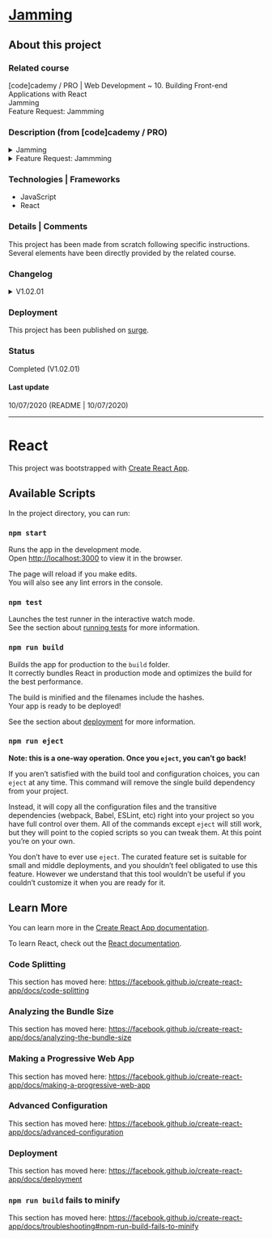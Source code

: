 # [Jamming](https://www.codecademy.com/paths/web-development/tracks/front-end-applications-with-react/modules/jammming/projects/jammming-prj)

## About this project

### Related course
[code]cademy / PRO | Web Development ~ 10. Building Front-end Applications with React  
Jamming  
Feature Request: Jammming

### Description (from [code]cademy / PRO)

<details markdown="block">
<summary>Jamming</summary>

In this project, you will build a React web application called [Jammming](http://jammming.s3-website-us-east-1.amazonaws.com/). You will use your knowledge of React components, passing state, and requests with the Spotify API to build a website that allows users to search the Spotify library, create a custom playlist, then save it to their Spotify account.

We’ve broken the Jammming project into 13 sections. Each section contains a descriptive header with an introductory step followed by a set of steps that guide you to the outcome. The first step of each section will explain the goal and provide a brief overview of how we’ll accomplish it. Before you start the second step, try to plan how you would complete the section. As you finish the rest of the steps, reflect on how your solution compares to ours.

This is a long project, but we’ll be with you every step of the way. Whether you’re completing assessments without the additional steps or banging your head against the wall trying to understand a hint, always use best practices and reflect on your growth. If you get stuck or just want to see how a seasoned developer tackles this project, click “get help” to see a walkthrough video.

Good luck!

</details>
<details markdown="block">
<summary>Feature Request: Jammming</summary>

In this project, you will select a feature that you think should be added to your Jammming app. You will use this [technical design document template](https://docs.google.com/document/d/1QIBjLcNH5t7FrPwuC7jNnhE1JPmwskdB7U7z0OSeDsU/edit?usp=sharing) to lay out all of the necessary functionality of this feature, how the feature should be implemented, and why you chose that specific approach. This is an essential step in the development process, so we encourage you to think carefully and thoroughly about your feature and implementation as you work on this project.

[Here is an example of a technical design document](https://docs.google.com/document/d/1bHEQvYYAwSpAkdpv7hp8eu-iMnvqYVS4UffCLKvaKGg/edit?usp=sharing) for implementing multiple playlists in Jammming. You should use it as a resource when deciding what level of information you should include in your design document.

You can pick any feature you want for this project, but we have provided a list of potential options at the end of this article for inspiration. We can’t wait to see your cool new features and unique solutions!

#### How to Get Started

To start this project, you will need to make a copy of our [technical design document template](https://docs.google.com/document/d/1QIBjLcNH5t7FrPwuC7jNnhE1JPmwskdB7U7z0OSeDsU/edit?usp=sharing). Open the template in a new tab and then copy the file by selecting all of the content (by clicking and dragging over all of the content, or pressing Ctrl + A) and then pressing copy (by selecting the “Edit” tab and clicking “Copy”, or by pressing Ctrl + C). Then create a new document by navigating to docs.google.com and selecting “Start a New Document > Blank”. Finally, paste the contents of the template into the new document (by selecting the “Edit” tab and clicking “Paste”, or by pressing Ctrl + V). Update the name of the document to something descriptive, and you’ll be ready to work on your project.

Potential Jammming Features:
- Include preview samples for each track
- Only display songs not currently present in the playlist in the search results
- Add a loading screen while playlist is saving
- Update the access token logic to expire at exactly the right time, instead of setting expiration from when the user initiates their next search
- After user redirect on login, restoring the search term from before the redirect
- Ensure playlist information doesn’t get cleared if a user has to refresh their access token

</details>

### Technologies | Frameworks
- JavaScript
- React

### Details | Comments
This project has been made from scratch following specific instructions. Several elements have been directly provided by the related course.

### Changelog

<details markdown="block">
<summary>V1.02.01</summary>

- The tracks added to the playlist are now removed from the search results.
- The search results don't display the tracks already in the playlist anymore.
- The tracks removed from the playlist are added at the top of the search results.
    
</details>


### Deployment
This project has been published on [surge](http://jamming-dyrits.surge.sh/).

### Status
Completed (V1.02.01)

#### Last update
10/07/2020
(README | 10/07/2020)

---

# React

This project was bootstrapped with [Create React App](https://github.com/facebook/create-react-app).

## Available Scripts

In the project directory, you can run:

### `npm start`

Runs the app in the development mode.<br />
Open [http://localhost:3000](http://localhost:3000) to view it in the browser.

The page will reload if you make edits.<br />
You will also see any lint errors in the console.

### `npm test`

Launches the test runner in the interactive watch mode.<br />
See the section about [running tests](https://facebook.github.io/create-react-app/docs/running-tests) for more information.

### `npm run build`

Builds the app for production to the `build` folder.<br />
It correctly bundles React in production mode and optimizes the build for the best performance.

The build is minified and the filenames include the hashes.<br />
Your app is ready to be deployed!

See the section about [deployment](https://facebook.github.io/create-react-app/docs/deployment) for more information.

### `npm run eject`

**Note: this is a one-way operation. Once you `eject`, you can’t go back!**

If you aren’t satisfied with the build tool and configuration choices, you can `eject` at any time. This command will remove the single build dependency from your project.

Instead, it will copy all the configuration files and the transitive dependencies (webpack, Babel, ESLint, etc) right into your project so you have full control over them. All of the commands except `eject` will still work, but they will point to the copied scripts so you can tweak them. At this point you’re on your own.

You don’t have to ever use `eject`. The curated feature set is suitable for small and middle deployments, and you shouldn’t feel obligated to use this feature. However we understand that this tool wouldn’t be useful if you couldn’t customize it when you are ready for it.

## Learn More

You can learn more in the [Create React App documentation](https://facebook.github.io/create-react-app/docs/getting-started).

To learn React, check out the [React documentation](https://reactjs.org/).

### Code Splitting

This section has moved here: https://facebook.github.io/create-react-app/docs/code-splitting

### Analyzing the Bundle Size

This section has moved here: https://facebook.github.io/create-react-app/docs/analyzing-the-bundle-size

### Making a Progressive Web App

This section has moved here: https://facebook.github.io/create-react-app/docs/making-a-progressive-web-app

### Advanced Configuration

This section has moved here: https://facebook.github.io/create-react-app/docs/advanced-configuration

### Deployment

This section has moved here: https://facebook.github.io/create-react-app/docs/deployment

### `npm run build` fails to minify

This section has moved here: https://facebook.github.io/create-react-app/docs/troubleshooting#npm-run-build-fails-to-minify
